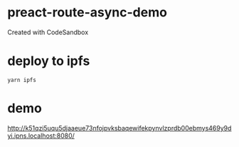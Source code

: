 # preact-route-async-demo
Created with CodeSandbox
# deploy to ipfs
```
yarn ipfs
```
# demo
http://k51qzi5uqu5djaaeue73nfojpvksbaqewifekpynvlzprdb00ebmys469y9dyi.ipns.localhost:8080/

